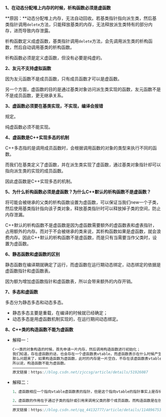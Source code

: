 **1、在动态分配堆上内存的时候，析构函数必须是虚函数**

**原因：**动态分配堆上内存，无法自动回收。若基类指针指向派生类，然后基类指针调用`delete`方法，只能释放基类的内存，无法释放派生类特有的部分内存，进而导致内存泄露。

析构函数定义成虚函数，基类指针调用`delete`方法，会先调用派生类的析构函数，然后自动调用基类的析构函数。

析构函数必须是定义虚函数，但没有必要是纯虚的。

**2、友元不支持虚拟函数**

因为友元函数不是成员函数，只有成员函数才可以是虚函数。

另一个方面，虚函数的目的是通过基类对象访问派生类实现的函数，友元函数不是不是成员函数，更无继承关系。

**3、虚函数必须要在基类实现，不实现，编译会报错**

规定。

纯虚函数必须不能实现。

**4、虚函数是C++实现多态的机制**

C++多态指的是调用成员函数时，会根据调用函数的对象的类型来执行不同的函数。

而我们在基类定义了虚函数，并在派生类实现了虚函数，通过基类对象指针却可以指向派生类的实现的成员函数。

因此虚函数是C++实现多态的机制。

**5、为什么析构函数必须是虚函数？为什么C++默认的析构函数不是虚函数？**

将可能会被继承的父类的析构函数设置为虚函数，可以保证当我们new一个子类，然后使用基类指针指向该子类对象，释放基类指针时可以释放掉子类的空间，防止内存泄漏。

C++默认的析构函数不是虚函数是因为虚函数需要额外的虚函数表和虚表指针，占用额外的内存。而对于不会被继承的类来说，其析构函数如果是虚函数，就会浪费内存。因此C++默认的析构函数不是虚函数，而是只有当需要当作父类时，设置为虚函数。

**6、静态函数和虚函数的区别**

静态函数在编译期就确定了运行，而虚函数在运行期动态绑定，动态绑定的依据是虚函数指针和虚函数表。

因为额为增加虚函数指针和虚函数表，所以会带来额外的内存开销。

**7、多态和虚函数**

多态分为静态多态和动态多态。

- 静态多态主要是重载，在编译的时候就已经确定；
- 动态多态是用虚函数机制实现的，在运行期间动态绑定。

**8、C++类的构造函数不能为虚函数**

- 解释一：

  ```cpp
  C++类的对象构造的时候，首先申请一片内存，然后调用构造函数进行初始化；
  我们知道，存在虚函数的话，也会存在一个虚函数表vtable，而虚函数表示在什么时候产生的呢，当然是在调用构造函数之后产生的；
  那么问题来了，如果构造函数为虚函数，此时的内存是一片空白，不存在该虚函数表vtable，那么无法找到该构造函数；
  所以说，构造函数不能为虚函数。
  ————————————————
  原文链接：https://blog.csdn.net/zjccsg/article/details/51926087
  ```

- 解释二：

  ```cpp
  1、虚函数相应一个指向vtable虚函数表的指针，但是这个指向vtable的指针事实上是存储在对象的内存空间的。假设构造函数是虚的，就须要通过 vtable来调用，但是对象还没有实例化，也就是内存空间还没有，怎么找vtable呢？所以构造函数不能是虚函数。
  
  2、虚函数的作用在于通过子类的指针或引用来调用父类的那个成员函数。而构造函数是在创建对象时自己主动调用的，不可能通过子类的指针或者引用去调用。
  ————————————————
  原文链接：https://blog.csdn.net/qq_44132777/article/details/114896753
  ```

  